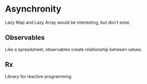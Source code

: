 # Asynchronity

Lazy Map and Lazy Array would be interesting, but don't exist.

## Observables

Like a spreadsheet, observables create relationship between values.

## Rx

Library for reactive programming.
